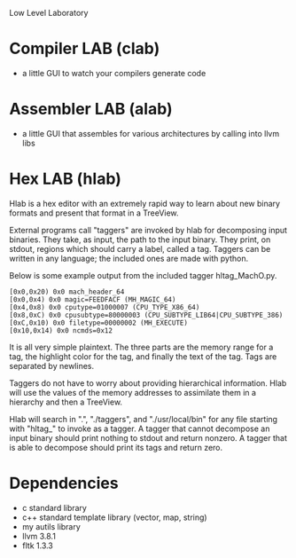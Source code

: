 Low Level Laboratory

# Compiler LAB (clab)
* a little GUI to watch your compilers generate code

# Assembler LAB (alab)
* a little GUI that assembles for various architectures by calling into llvm libs

# Hex LAB (hlab)
Hlab is a hex editor with an extremely rapid way to learn about new binary formats and present that format in a TreeView. 

External programs call "taggers" are invoked by hlab for decomposing input binaries. They take, as input, the path to the input binary. They print, on stdout, regions which should carry a label, called a tag.
Taggers can be written in any language; the included ones are made with python.

Below is some example output from the included tagger hltag_MachO.py.
```
[0x0,0x20) 0x0 mach_header_64
[0x0,0x4) 0x0 magic=FEEDFACF (MH_MAGIC_64)
[0x4,0x8) 0x0 cputype=01000007 (CPU_TYPE_X86_64)
[0x8,0xC) 0x0 cpusubtype=80000003 (CPU_SUBTYPE_LIB64|CPU_SUBTYPE_386)
[0xC,0x10) 0x0 filetype=00000002 (MH_EXECUTE)
[0x10,0x14) 0x0 ncmds=0x12
```

It is all very simple plaintext. The three parts are the memory range for a tag, the highlight color for the tag, and finally the text of the tag. Tags are separated by newlines.

Taggers do not have to worry about providing hierarchical information. Hlab will use the values of the memory addresses to assimilate them in a hierarchy and then a TreeView.

Hlab will search in ".", "./taggers", and "./usr/local/bin" for any file starting with "hltag_" to invoke as a tagger. A tagger that cannot decompose an input binary should print nothing to stdout and return nonzero. A tagger that is able to decompose should print its tags and return zero.

# Dependencies
* c standard library
* c++ standard template library (vector, map, string)
* my autils library
* llvm 3.8.1
* fltk 1.3.3
